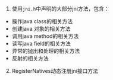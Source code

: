1. 使用`jni.h`中声明的大部分jni方法，包含：
- 操作java class的相关方法
- 创建java 对象的相关方法
- 调用java method的相关方法
- 读写java field的相关方法
- 异常的抛出和处理的相关方法
- 反射的相关方法

2. RegisterNatives动态注册jni接口方法
